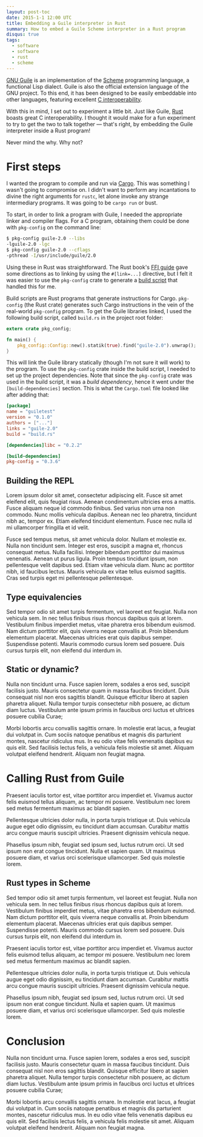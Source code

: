 ```yaml
---
layout: post-toc
date: 2015-1-1 12:00 UTC
title: Embedding a Guile interpreter in Rust 
summary: How to embed a Guile Scheme interpreter in a Rust program
disqus: true
tags:
  - software
  - software
  - rust
  - scheme
---
```


[GNU Guile](http://www.gnu.org/software/guile/) is an implementation of the
[Scheme](https://en.wikipedia.org/wiki/Scheme_%28programming_language%29) programming language, a
functional Lisp dialect. Guile is also the official extension language of the GNU project. To this
end, it has been designed to be easily embeddable into other languages, featuring excellent
[C interoperability](http://www.gnu.org/software/guile/docs/master/guile.html/Programming-in-C.html#Programming-in-C).

With this in mind, I set out to experiment a little bit. Just like Guile,
[Rust](http://www.rust-lang.org) boasts great C interoperability. I thought it would make for a fun
experiment to try to get the two to talk together &mdash; that's right, by embedding the Guile
interpreter inside a Rust program!

Never mind the why. Why not? 

# First steps

I wanted the program to compile and run via [Cargo](https://crates.io). This was something I wasn't
going to compromise on. I didn't want to perform any incantations to divine the right arguments for
`rustc`, let alone invoke any strange intermediary programs. It was going to be `cargo run` or bust.

To start, in order to link a program with Guile, I needed the appropriate linker and compiler
flags. For a C program, obtaining them could be done with `pkg-config` on the command line:

```bash
$ pkg-config guile-2.0 --libs
-lguile-2.0 -lgc 
$ pkg-config guile-2.0 --cflags
-pthread -I/usr/include/guile/2.0
```

Using these in Rust was straightforward. The Rust book's
[FFI guide](https://doc.rust-lang.org/book/ffi.html) gave some directions as to linking by using the
`#[link=...]` directive, but I felt it was easier to use the `pkg-config` crate to generate a
[build script](http://doc.crates.io/build-script.html) that handled this for me.

Build scripts are Rust programs that generate instructions for Cargo. `pkg-config` (the Rust crate)
generates such Cargo instructions in the vein of the real-world `pkg-config` program. To get the
Guile libraries linked, I used the following build script, called `build.rs` in the project root
folder:

```Rust
extern crate pkg_config;

fn main() {
    pkg_config::Config::new().statik(true).find("guile-2.0").unwrap();
}
```

This will link the Guile library statically (though I'm not sure it will work) to the program. To
use the `pkg-config` crate inside the build script, I needed to set up the project
dependencies. Note that since the `pkg-config` crate was used in the build script, it was a *build
dependency*, hence it went under the `[build-dependencies]` section. This is what the `Cargo.toml`
file looked like after adding that:

```toml
[package]
name = "guiletest"
version = "0.1.0"
authors = ["..."]
links = "guile-2.0"
build = "build.rs"

[dependencies]libc = "0.2.2"

[build-dependencies]
pkg-config = "0.3.6"
```

## Building the REPL

Lorem ipsum dolor sit amet, consectetur adipiscing elit. Fusce sit amet eleifend elit, quis feugiat
risus. Aenean condimentum ultricies eros a mattis. Fusce aliquam neque id commodo finibus. Sed
varius non urna non commodo. Nunc mollis vehicula dapibus. Aenean nec leo pharetra, tincidunt nibh
ac, tempor ex. Etiam eleifend tincidunt elementum. Fusce nec nulla id mi ullamcorper fringilla et id
velit.

Fusce sed tempus metus, sit amet vehicula dolor. Nullam et molestie ex. Nulla non tincidunt
sem. Integer est eros, suscipit a magna et, rhoncus consequat metus. Nulla facilisi. Integer
bibendum porttitor dui maximus venenatis. Aenean ut purus ligula. Proin tempus tincidunt ipsum, non
pellentesque velit dapibus sed. Etiam vitae vehicula diam. Nunc ac porttitor nibh, id faucibus
lectus. Mauris vehicula ex vitae tellus euismod sagittis. Cras sed turpis eget mi pellentesque
pellentesque.

## Type equivalencies

Sed tempor odio sit amet turpis fermentum, vel laoreet est feugiat. Nulla non vehicula sem. In nec
tellus finibus risus rhoncus dapibus quis at lorem. Vestibulum finibus imperdiet metus, vitae
pharetra eros bibendum euismod. Nam dictum porttitor elit, quis viverra neque convallis at. Proin
bibendum elementum placerat. Maecenas ultricies erat quis dapibus semper. Suspendisse
potenti. Mauris commodo cursus lorem sed posuere. Duis cursus turpis elit, non eleifend dui interdum
in.

## Static or dynamic?

Nulla non tincidunt urna. Fusce sapien lorem, sodales a eros sed, suscipit facilisis justo. Mauris
consectetur quam in massa faucibus tincidunt. Duis consequat nisl non eros sagittis blandit. Quisque
efficitur libero at sapien pharetra aliquet. Nulla tempor turpis consectetur nibh posuere, ac dictum
diam luctus. Vestibulum ante ipsum primis in faucibus orci luctus et ultrices posuere cubilia Curae;

Morbi lobortis arcu convallis sagittis ornare. In molestie erat lacus, a feugiat dui volutpat
in. Cum sociis natoque penatibus et magnis dis parturient montes, nascetur ridiculus mus. In eu odio
vitae felis venenatis dapibus eu quis elit. Sed facilisis lectus felis, a vehicula felis molestie
sit amet. Aliquam volutpat eleifend hendrerit. Aliquam non feugiat magna.

# Calling Rust from Guile

Praesent iaculis tortor est, vitae porttitor arcu imperdiet et. Vivamus auctor felis euismod tellus
aliquam, ac tempor mi posuere. Vestibulum nec lorem sed metus fermentum maximus ac blandit sapien.

Pellentesque ultricies dolor nulla, in porta turpis tristique ut. Duis vehicula augue eget odio
dignissim, eu tincidunt diam accumsan. Curabitur mattis arcu congue mauris suscipit
ultricies. Praesent dignissim vehicula neque.

Phasellus ipsum nibh, feugiat sed ipsum sed, luctus rutrum orci. Ut sed ipsum non erat congue
tincidunt. Nulla et sapien quam. Ut maximus posuere diam, et varius orci scelerisque
ullamcorper. Sed quis molestie lorem.

## Rust types in Scheme

Sed tempor odio sit amet turpis fermentum, vel laoreet est feugiat. Nulla non vehicula sem. In nec
tellus finibus risus rhoncus dapibus quis at lorem. Vestibulum finibus imperdiet metus, vitae
pharetra eros bibendum euismod. Nam dictum porttitor elit, quis viverra neque convallis at. Proin
bibendum elementum placerat. Maecenas ultricies erat quis dapibus semper. Suspendisse
potenti. Mauris commodo cursus lorem sed posuere. Duis cursus turpis elit, non eleifend dui interdum
in.

Praesent iaculis tortor est, vitae porttitor arcu imperdiet et. Vivamus auctor felis euismod tellus
aliquam, ac tempor mi posuere. Vestibulum nec lorem sed metus fermentum maximus ac blandit sapien.

Pellentesque ultricies dolor nulla, in porta turpis tristique ut. Duis vehicula augue eget odio
dignissim, eu tincidunt diam accumsan. Curabitur mattis arcu congue mauris suscipit
ultricies. Praesent dignissim vehicula neque.

Phasellus ipsum nibh, feugiat sed ipsum sed, luctus rutrum orci. Ut sed ipsum non erat congue
tincidunt. Nulla et sapien quam. Ut maximus posuere diam, et varius orci scelerisque
ullamcorper. Sed quis molestie lorem.

# Conclusion

Nulla non tincidunt urna. Fusce sapien lorem, sodales a eros sed, suscipit facilisis justo. Mauris
consectetur quam in massa faucibus tincidunt. Duis consequat nisl non eros sagittis blandit. Quisque
efficitur libero at sapien pharetra aliquet. Nulla tempor turpis consectetur nibh posuere, ac dictum
diam luctus. Vestibulum ante ipsum primis in faucibus orci luctus et ultrices posuere cubilia Curae;

Morbi lobortis arcu convallis sagittis ornare. In molestie erat lacus, a feugiat dui volutpat
in. Cum sociis natoque penatibus et magnis dis parturient montes, nascetur ridiculus mus. In eu odio
vitae felis venenatis dapibus eu quis elit. Sed facilisis lectus felis, a vehicula felis molestie
sit amet. Aliquam volutpat eleifend hendrerit. Aliquam non feugiat magna.



